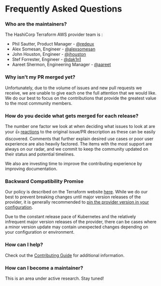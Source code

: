 # Frequently Asked Questions

### Who are the maintainers?

The HashiCorp Terraform AWS provider team is :

* Phil Sautter, Product Manager - [@redeux](https://github.com/redeux)
* Alex Somesan, Engineer - [@alexsomesan](https://github.com/alexsomesan)
* John Houston, Engineer - [@jhouston](https://github.com/jhouston)
* Stef Forrester, Engineer - [@dak1n1](https://github.com/dak1n1)
* Aareet Shermon, Engineering Manager - [@aareet](https://github.com/aareet)

### Why isn’t my PR merged yet?

Unfortunately, due to the volume of issues and new pull requests we receive, we are unable to give each one the full attention that we would like. We do our best to focus on the contributions that provide the greatest value to the most community members.

### How do you decide what gets merged for each release?

The number one factor we look at when deciding what issues to look at are your 👍 [reactions](https://blog.github.com/2016-03-10-add-reactions-to-pull-requests-issues-and-comments/) to the original issue/PR description as these can be easily discovered. Comments that further explain desired use cases or poor user experience are also heavily factored. The items with the most support are always on our radar, and we commit to keep the community updated on their status and potential timelines.

We also are investing time to improve the contributing experience by improving documentation.


### Backward Compatibility Promise

Our policy is described on the Terraform website [here](https://www.terraform.io/docs/extend/best-practices/versioning.html). While we do our best to prevent breaking changes until major version releases of the provider, it is generally recommended to [pin the provider version in your configuration](https://www.terraform.io/docs/configuration/providers.html#provider-versions).

Due to the constant release pace of Kubernetes and the relatively infrequent major version releases of the provider, there can be cases where a minor version update may contain unexpected changes depending on your configuration or environment.

### How can I help?

Check out the [Contributing Guide](CONTRIBUTING.md) for additional information.

### How can I become a maintainer?

This is an area under active research. Stay tuned!
